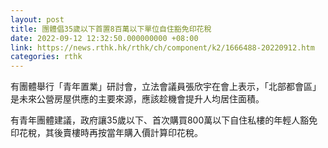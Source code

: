 ```yaml
---
layout: post
title: 團體倡35歲以下首置8百萬以下單位自住豁免印花稅
date: 2022-09-12 12:32:50.000000000 +08:00
link: https://news.rthk.hk/rthk/ch/component/k2/1666488-20220912.htm
categories: rthk
---
```


有團體舉行「青年置業」研討會，立法會議員張欣宇在會上表示，「北部都會區」是未來公營房屋供應的主要來源，應該趁機會提升人均居住面積。

有青年團體建議，政府讓35歲以下、首次購買800萬以下自住私樓的年輕人豁免印花稅，其後賣樓時再按當年購入價計算印花稅。
